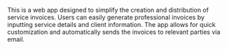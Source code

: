 This is a web app designed to simplify the creation and distribution of service invoices. Users can easily generate professional invoices by inputting service details and client information. The app allows for quick customization and automatically sends the invoices to relevant parties via email.


